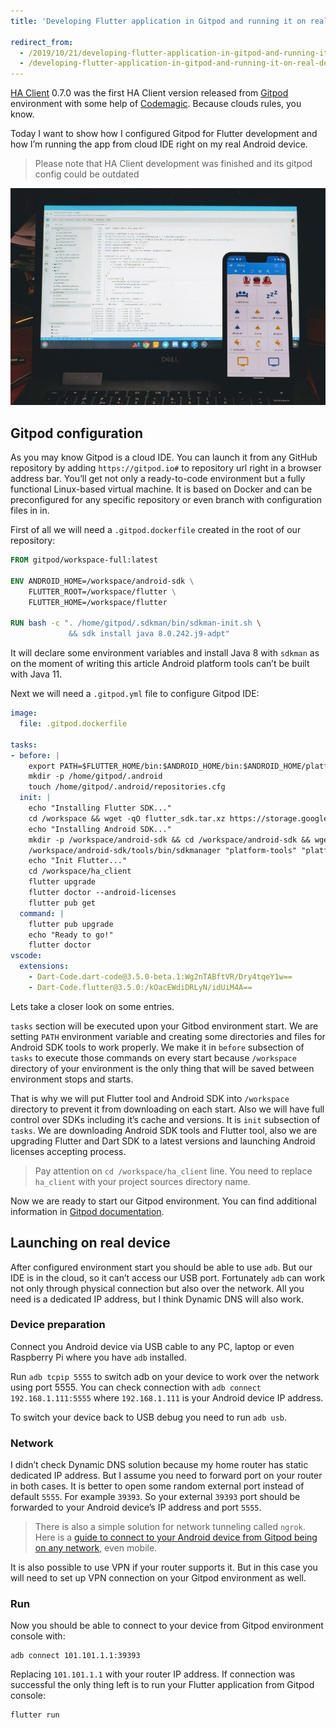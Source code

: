 ```yaml
---
title: 'Developing Flutter application in Gitpod and running it on real device'

redirect_from:
  - /2019/10/21/developing-flutter-application-in-gitpod-and-running-it-on-real-device
  - /developing-flutter-application-in-gitpod-and-running-it-on-real-device
---
```


[HA Client](https://github.com/estevez-dev/ha_client) 0.7.0 was the first HA Client version released from [Gitpod](https://www.gitpod.io/) environment with some help of [Codemagic](https://codemagic.io/). Because clouds rules, you know.

Today I want to show how I configured Gitpod for Flutter development and how I’m running the app from cloud IDE right on my real Android device.

> Please note that HA Client development was finished and its gitpod config could be outdated

![image](/img/developing-flutter-application-in-gitpod-and-running-it-on-real-device/IMG_20191021_012006-900x620.jpg)

## Gitpod configuration

As you may know Gitpod is a cloud IDE. You can launch it from any GitHub repository by adding `https://gitpod.io#` to repository url right in a browser address bar. You’ll get not only a ready-to-code environment but a fully functional Linux-based virtual machine. It is based on Docker and can be preconfigured for any specific repository or even branch with configuration files in in.

First of all we will need a `.gitpod.dockerfile` created in the root of our repository:

```dockerfile
FROM gitpod/workspace-full:latest

ENV ANDROID_HOME=/workspace/android-sdk \
    FLUTTER_ROOT=/workspace/flutter \
    FLUTTER_HOME=/workspace/flutter

RUN bash -c ". /home/gitpod/.sdkman/bin/sdkman-init.sh \
             && sdk install java 8.0.242.j9-adpt"
```

It will declare some environment variables and install Java 8 with `sdkman` as on the moment of writing this article Android platform tools can’t be built with Java 11.

Next we will need a `.gitpod.yml` file to configure Gitpod IDE:

```yaml
image:
  file: .gitpod.dockerfile

tasks:
- before: |
    export PATH=$FLUTTER_HOME/bin:$ANDROID_HOME/bin:$ANDROID_HOME/platform-tools:$PATH
    mkdir -p /home/gitpod/.android
    touch /home/gitpod/.android/repositories.cfg
  init: |
    echo "Installing Flutter SDK..."
    cd /workspace && wget -qO flutter_sdk.tar.xz https://storage.googleapis.com/flutter_infra/releases/stable/linux/flutter_linux_v1.12.13+hotfix.7-stable.tar.xz && tar -xf flutter_sdk.tar.xz && rm -f flutter_sdk.tar.xz
    echo "Installing Android SDK..."
    mkdir -p /workspace/android-sdk && cd /workspace/android-sdk && wget https://dl.google.com/android/repository/sdk-tools-linux-4333796.zip && unzip sdk-tools-linux-4333796.zip && rm -f sdk-tools-linux-4333796.zip
    /workspace/android-sdk/tools/bin/sdkmanager "platform-tools" "platforms;android-28" "build-tools;28.0.3"
    echo "Init Flutter..."
    cd /workspace/ha_client
    flutter upgrade
    flutter doctor --android-licenses
    flutter pub get
  command: |
    flutter pub upgrade
    echo "Ready to go!"
    flutter doctor
vscode:
  extensions:
    - Dart-Code.dart-code@3.5.0-beta.1:Wg2nTABftVR/Dry4tqeY1w==
    - Dart-Code.flutter@3.5.0:/kOacEWdiDRLyN/idUiM4A==
```

Lets take a closer look on some entries.

`tasks` section will be executed upon your Gitbod environment start. We are setting `PATH` environment variable and creating some directories and files for Android SDK tools to work properly. We make it in `before` subsection of `tasks` to execute those commands on every start because `/workspace` directory of your environment is the only thing that will be saved between environment stops and starts.

That is why we will put Flutter tool and Android SDK into `/workspace` directory to prevent it from downloading on each start. Also we will have full control over SDKs including it’s cache and versions. It is `init` subsection of `tasks`. We are downloading Android SDK tools and Flutter tool, also we are upgrading Flutter and Dart SDK to a latest versions and launching Android licenses accepting process.

> Pay attention on `cd /workspace/ha_client` line. You need to replace `ha_client` with your project sources directory name.

Now we are ready to start our Gitpod environment. You can find additional information in [Gitpod documentation](https://www.gitpod.io/docs/).

## Launching on real device

After configured environment start you should be able to use `adb`. But our IDE is in the cloud, so it can’t access our USB port. Fortunately `adb` can work not only through physical connection but also over the network. All you need is a dedicated IP address, but I think Dynamic DNS will also work.

### Device preparation

Connect you Android device via USB cable to any PC, laptop or even Raspberry Pi where you have `adb` installed.

Run `adb tcpip 5555` to switch adb on your device to work over the network using port 5555. You can check connection with `adb connect 192.168.1.111:5555` where `192.168.1.111` is your Android device IP address.

To switch your device back to USB debug you need to run `adb usb`.

### Network

I didn’t check Dynamic DNS solution because my home router has static dedicated IP address. But I assume you need to forward port on your router in both cases. It is better to open some random external port instead of default `5555`. For example `39393`. So your external `39393` port should be forwarded to your Android device’s IP address and port `5555`.

> There is also a simple solution for network tunneling called `ngrok`. Here is a [guide to connect to your Android device from Gitpod being on any network](/adb-over-any-network-without-port-forwarding-even-over-mobile-3g-4g-lte), even mobile.

It is also possible to use VPN if your router supports it. But in this case you will need to set up VPN connection on your Gitpod environment as well.

### Run

Now you should be able to connect to your device from Gitpod environment console with:

```
adb connect 101.101.1.1:39393
```

Replacing `101.101.1.1` with your router IP address. If connection was successful the only thing left is to run your Flutter application from Gitpod console:

```
flutter run
```